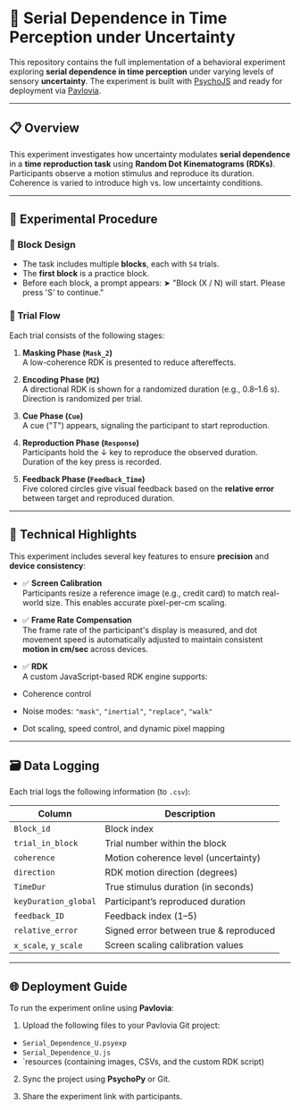 # 🧠 Serial Dependence in Time Perception under Uncertainty

This repository contains the full implementation of a behavioral experiment exploring **serial dependence in time perception** under varying levels of sensory **uncertainty**. The experiment is built with [PsychoJS](https://pavlovia.org/) and ready for deployment via [Pavlovia](https://pavlovia.org/).

---

## 📋 Overview

This experiment investigates how uncertainty modulates **serial dependence** in a **time reproduction task** using **Random Dot Kinematograms (RDKs)**. Participants observe a motion stimulus and reproduce its duration. Coherence is varied to introduce high vs. low uncertainty conditions.

---

## 🧪 Experimental Procedure

### 🔄 Block Design

- The task includes multiple **blocks**, each with `54` trials.
- The **first block** is a practice block.
- Before each block, a prompt appears:
➤ "Block (X / N) will start. Please press 'S' to continue."


### 🔁 Trial Flow

Each trial consists of the following stages:

1. **Masking Phase (`Mask_2`)**  
 A low-coherence RDK is presented to reduce aftereffects.

2. **Encoding Phase (`M2`)**  
 A directional RDK is shown for a randomized duration (e.g., 0.8–1.6 s). Direction is randomized per trial.

3. **Cue Phase (`Cue`)**  
 A cue ("T") appears, signaling the participant to start reproduction.

4. **Reproduction Phase (`Response`)**  
 Participants hold the ↓ key to reproduce the observed duration. Duration of the key press is recorded.

5. **Feedback Phase (`Feedback_Time`)**  
 Five colored circles give visual feedback based on the **relative error** between target and reproduced duration.

---

## 🔧 Technical Highlights

This experiment includes several key features to ensure **precision** and **device consistency**:

- ✅ **Screen Calibration**  
Participants resize a reference image (e.g., credit card) to match real-world size. This enables accurate pixel-per-cm scaling.

- ✅ **Frame Rate Compensation**  
The frame rate of the participant's display is measured, and dot movement speed is automatically adjusted to maintain consistent **motion in cm/sec** across devices.

- ✅ **RDK**  
A custom JavaScript-based RDK engine supports:
- Coherence control
- Noise modes: `"mask"`, `"inertial"`, `"replace"`, `"walk"`
- Dot scaling, speed control, and dynamic pixel mapping


---

## 🗃 Data Logging

Each trial logs the following information (to `.csv`):

| Column              | Description                             |
|---------------------|-----------------------------------------|
| `Block_id`          | Block index                             |
| `trial_in_block`    | Trial number within the block           |
| `coherence`         | Motion coherence level (uncertainty)    |
| `direction`         | RDK motion direction (degrees)          |
| `TimeDur`           | True stimulus duration (in seconds)     |
| `keyDuration_global`| Participant’s reproduced duration       |
| `feedback_ID`       | Feedback index (1–5)                    |
| `relative_error`    | Signed error between true & reproduced  |
| `x_scale`, `y_scale`| Screen scaling calibration values       |

---

## 🌐 Deployment Guide

To run the experiment online using **Pavlovia**:

1. Upload the following files to your Pavlovia Git project:
 - `Serial_Dependence_U.psyexp`
 - `Serial_Dependence_U.js`
 - `resources (containing images, CSVs, and the custom RDK script)

2. Sync the project using **PsychoPy** or Git.

3. Share the experiment link with participants.

